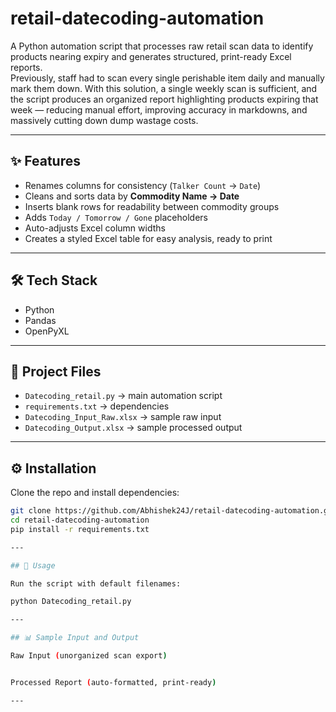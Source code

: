 # retail-datecoding-automation

A Python automation script that processes raw retail scan data to identify products nearing expiry and generates structured, print-ready Excel reports.  
Previously, staff had to scan every single perishable item daily and manually mark them down. With this solution, a single weekly scan is sufficient, 
and the script produces an organized report highlighting products expiring that week — reducing manual effort, improving accuracy in markdowns, and massively cutting down dump wastage costs.

---

## ✨ Features
- Renames columns for consistency (`Talker Count` → `Date`)
- Cleans and sorts data by **Commodity Name → Date**
- Inserts blank rows for readability between commodity groups
- Adds `Today / Tomorrow / Gone` placeholders
- Auto-adjusts Excel column widths
- Creates a styled Excel table for easy analysis, ready to print

---

## 🛠 Tech Stack
- Python  
- Pandas  
- OpenPyXL  

---

## 📂 Project Files
- `Datecoding_retail.py` → main automation script  
- `requirements.txt` → dependencies  
- `Datecoding_Input_Raw.xlsx` → sample raw input  
- `Datecoding_Output.xlsx` → sample processed output  

---

## ⚙️ Installation
Clone the repo and install dependencies:

```bash
git clone https://github.com/Abhishek24J/retail-datecoding-automation.git
cd retail-datecoding-automation
pip install -r requirements.txt

---

## 🚀 Usage

Run the script with default filenames:

python Datecoding_retail.py

---

## 📊 Sample Input and Output

Raw Input (unorganized scan export)


Processed Report (auto-formatted, print-ready)

---
